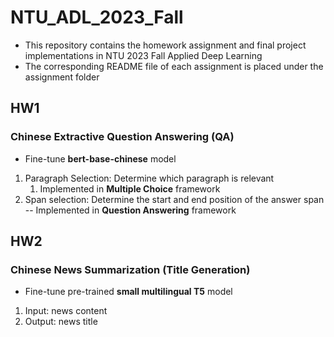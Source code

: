 # NTU_ADL_2023_Fall
- This repository contains the homework assignment and final project implementations in NTU 2023 Fall Applied Deep Learning
- The corresponding README file of each assignment is placed under the assignment folder

## HW1
### Chinese Extractive Question Answering (QA)
- Fine-tune **bert-base-chinese** model
1. Paragraph Selection: Determine which paragraph is relevant
   1. Implemented in **Multiple Choice** framework
2. Span selection: Determine the start and end position of the answer span
  -- Implemented in **Question Answering** framework

## HW2
### Chinese News Summarization (Title Generation)
- Fine-tune pre-trained **small multilingual T5** model
1. Input: news content
2. Output: news title

